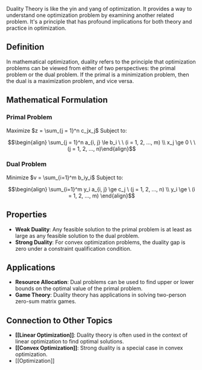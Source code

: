 Duality Theory is like the yin and yang of optimization. It provides a way to understand one optimization problem by examining another related problem. It's a principle that has profound implications for both theory and practice in optimization.

## Definition

In mathematical optimization, duality refers to the principle that optimization problems can be viewed from either of two perspectives: the primal problem or the dual problem. If the primal is a minimization problem, then the dual is a maximization problem, and vice versa.

## Mathematical Formulation

### Primal Problem

Maximize $z = \sum_{j = 1}^n c_jx_j$
Subject to:

$$\begin{align} \sum_{j = 1}^n a_{i, j} \le b_i \  \ (i = 1, 2, ..., m) \\ x_j \ge 0 \ \ (j = 1, 2, ..., n)\end{align}$$

### Dual Problem

Minimize $v = \sum_{i=1}^m b_iy_i$
Subject to:

$$\begin{align} \sum_{i=1}^m y_i a_{i, j} \ge c_j \ (j = 1, 2, ..., n) \\ y_i \ge \ (i = 1, 2, ..., m) \end{align}$$

## Properties

- **Weak Duality**: Any feasible solution to the primal problem is at least as large as any feasible solution to the dual problem.
- **Strong Duality**: For convex optimization problems, the duality gap is zero under a constraint qualification condition.

## Applications

- **Resource Allocation**: Dual problems can be used to find upper or lower bounds on the optimal value of the primal problem.
- **Game Theory**: Duality theory has applications in solving two-person zero-sum matrix games.

## Connection to Other Topics

- **[[Linear Optimization]]**: Duality theory is often used in the context of linear optimization to find optimal solutions.
- **[[Convex Optimization]]**: Strong duality is a special case in convex optimization.
- [[Optimization]]